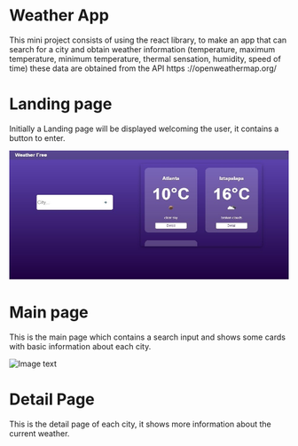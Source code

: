 # Weather App

This mini project consists of using the react library, to make an app that can search for a city and obtain weather information (temperature, maximum temperature, minimum temperature, thermal sensation, humidity, speed of time) these data are obtained from the API https ://openweathermap.org/

# Landing page

Initially a Landing page will be displayed welcoming the user, it contains a button to enter.

![Image text](./public/lp_weather1.jpg)

# Main page

This is the main page which contains a search input and shows some cards with basic information about each city.

![Image text](./public/mp_weather.jpg.jpg)

# Detail Page

This is the detail page of each city, it shows more information about the current weather.
